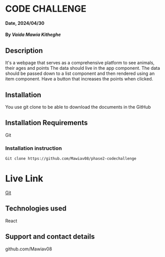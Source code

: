 # CODE CHALLENGE
#### Date, 2024/04/30

#### By *Vaida Mawia Kitheghe*

## Description
It's a webpage that serves as a comprehensive platform to see animals, their ages and points
The data should live in the app component. 
The data should be passed down to a list component and then rendered using an item component. Have a button that increases the points when clicked. 

## Installation
You use git clone to be able to download the documents in the GitHub

## Installation Requirements
Git

### Installation instruction
```
Git clone https://github.com/Mawiav08/phase2-codechallenge
```

# Live Link
[Git](https://github.com/Mawiav08/phase2-codechallenge)

## Technologies used
React

## Support and contact details
github.com/Mawiav08
